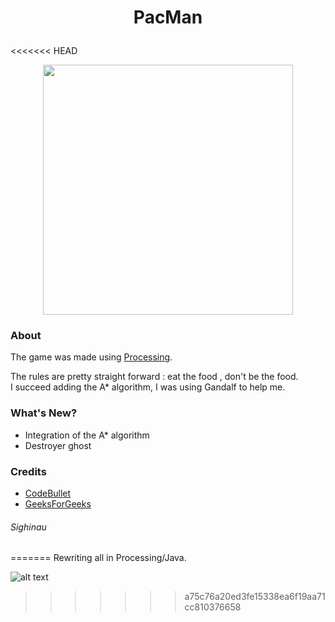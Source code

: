 # <p align="center">PacMan</p>

<<<<<<< HEAD
<p align="center">
  <img width="400" src="https://i.postimg.cc/kMSnTSv5/Capture.png">
</p>

### About  

The game was made using [Processing](https://processing.org).

The rules are pretty straight forward : eat the food , don't be the food.  
I succeed adding the A* algorithm, I was using Gandalf to help me.

### What's New?
* Integration of the A* algorithm
* Destroyer ghost

### Credits
 * [CodeBullet](https://www.youtube.com/channel/UC0e3QhIYukixgh5VVpKHH9Q)
 * [GeeksForGeeks](https://www.geeksforgeeks.org)

###### Sighinau
=======
Rewriting all in Processing/Java.

![alt text](https://i.postimg.cc/3wdF7BFW/pacman.png "Logo Title Text 1")
>>>>>>> a75c76a20ed3fe15338ea6f19aa71cc810376658
